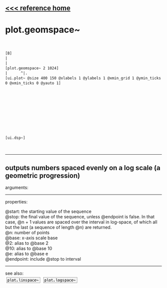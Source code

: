 [<<< reference home](ceammc_lib.md)
---

# plot.geomspace~

```


[B]
|
|
[plot.geomspace~ 2 1024]
|      ^|.
[ui.plot~ @size 400 150 @xlabels 1 @ylabels 1 @xmin_grid 1 @ymin_ticks 0 @xmin_ticks 0 @yauto 1]










[ui.dsp~]

            
```
---
outputs numbers spaced evenly on a log scale (a geometric
            progression)
---
arguments:


---
properties:

@start: the starting value of
            the sequence<br>
@stop: the final value of the
            sequence, unless @endpoint is false. In that case, @n + 1 values are spaced over the
            interval in log-space, of which all but the last (a sequence of length @n) are
            returned.<br>
@n: number of
            points<br>
@base: x-axis scale
            base<br>
@2: alias to @base 2<br>
@10: alias to @base 10<br>
@e: alias to @base e<br>
@endpoint: include @stop to
            interval<br>

---
see also:<br>
[![plot.linspace~](img/object_plot.linspace~.png)](plot.linspace~.md)
[![plot.logspace~](img/object_plot.logspace~.png)](plot.logspace~.md)
